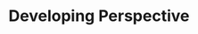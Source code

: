 ---
title:         "Developing Perspective"
description:   "Developing Perspective is a podcast discussing the news of note in iOS Development, Apple and the like. Hosted by David Smith, an independent iOS developer. Never longer than 15 minutes."
url-thumbnail: "http://developingperspective.s3.amazonaws.com/logo1400.png"
url-rss:       "http://developingperspective.com/feed/podcast/"
url-web:       "http://developingperspective.com/"
url-itunes:    "https://itunes.apple.com/us/podcast/developing-perspective/id452019300?mt=2&uo=4"
---